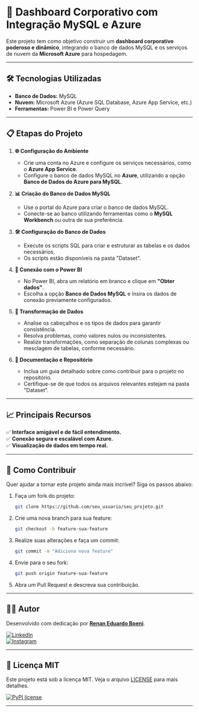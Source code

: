 # 🚀 **Dashboard Corporativo com Integração MySQL e Azure**  

Este projeto tem como objetivo construir um **dashboard corporativo poderoso e dinâmico**, integrando o banco de dados MySQL e os serviços de nuvem da **Microsoft Azure** para hospedagem.  

---

## 🛠️ **Tecnologias Utilizadas**  
- **Banco de Dados:** MySQL  
- **Nuvem:** Microsoft Azure (Azure SQL Database, Azure App Service, etc.)  
- **Ferramentas:** Power BI e Power Query  

---
## 📋 **Etapas do Projeto**  

1. **🌐 Configuração do Ambiente**  
   - Crie uma conta no Azure e configure os serviços necessários, como o **Azure App Service**.  
   - Configure o banco de dados MySQL no **Azure**, utilizando a opção **Banco de Dados do Azure para MySQL**.  

2. **📊 Criação do Banco de Dados MySQL**  
   - Use o portal do Azure para criar o banco de dados MySQL.  
   - Conecte-se ao banco utilizando ferramentas como o **MySQL Workbench** ou outra de sua preferência.  

3. **🛠️ Configuração do Banco de Dados**  
   - Execute os scripts SQL para criar e estruturar as tabelas e os dados necessários.  
   - Os scripts estão disponíveis na pasta "Dataset".  

4. **📡 Conexão com o Power BI**  
   - No Power BI, abra um relatório em branco e clique em **"Obter dados"**.  
   - Escolha a opção **Banco de Dados MySQL** e insira os dados de conexão previamente configurados.  

5. **🔧 Transformação de Dados**  
   - Analise os cabeçalhos e os tipos de dados para garantir consistência.  
   - Resolva problemas, como valores nulos ou inconsistentes.  
   - Realize transformações, como separação de colunas complexas ou mesclagem de tabelas, conforme necessário.  

6. **📂 Documentação e Repositório**  
   - Inclua um guia detalhado sobre como contribuir para o projeto no repositório.  
   - Certifique-se de que todos os arquivos relevantes estejam na pasta "Dataset".  

---

## 📈 **Principais Recursos**  
✅ **Interface amigável e de fácil entendimento.**  
✅ **Conexão segura e escalável com Azure.**  
✅ **Visualização de dados em tempo real.**  

---

## 🌟 **Como Contribuir**  

Quer ajudar a tornar este projeto ainda mais incrível? Siga os passos abaixo:  

1. Faça um fork do projeto:  
   ```bash  
   git clone https://github.com/seu_usuario/seu_projeto.git  
   ```  

2. Crie uma nova branch para sua feature:  
   ```bash  
   git checkout -b feature-sua-feature  
   ```  

3. Realize suas alterações e faça um commit:  
   ```bash  
   git commit -m "Adiciona nova feature"  
   ```  

4. Envie para o seu fork:  
   ```bash  
   git push origin feature-sua-feature  
   ```  

5. Abra um Pull Request e descreva sua contribuição.  

---

## 👨‍💻 Autor  

Desenvolvido com dedicação por [**Renan Eduardo Boeni**](https://github.com/renanboeni).  

[![LinkedIn](https://img.shields.io/badge/linkedin-%230077B5.svg?style=for-the-badge&logo=linkedin&logoColor=white)](https://www.linkedin.com/in/renan-boeni-709834335/)  
[![Instagram](https://img.shields.io/badge/Instagram-E4405F?style=for-the-badge&logo=instagram&logoColor=white)](https://www.instagram.com/omgboenii/)  

---

## 📝 Licença MIT  

Este projeto está sob a licença MIT. Veja o arquivo [LICENSE](LICENSE) para mais detalhes.  

[![PyPI license](https://img.shields.io/pypi/l/ansicolortags.svg)](https://pypi.python.org/pypi/ansicolortags/)  

--- 